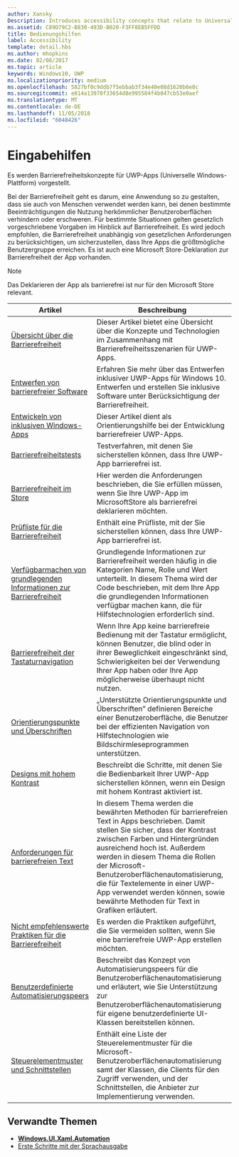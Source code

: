 ```yaml
---
author: Xansky
Description: Introduces accessibility concepts that relate to Universal Windows Platform (UWP) apps.
ms.assetid: C89D79C2-B830-493D-B020-F3FF8EB5FFDD
title: Bedienungshilfen
label: Accessibility
template: detail.hbs
ms.author: mhopkins
ms.date: 02/08/2017
ms.topic: article
keywords: Windows10, UWP
ms.localizationpriority: medium
ms.openlocfilehash: 5827bf0c9ddb7f5ebbab3f34e40e08d1620b6e0c
ms.sourcegitcommit: e814a13978f33654d8e995584f4b047cb53e0aef
ms.translationtype: MT
ms.contentlocale: de-DE
ms.lasthandoff: 11/05/2018
ms.locfileid: "6048426"
---
```

# <a name="accessibility"></a>Eingabehilfen  



Es werden Barrierefreiheitskonzepte für UWP-Apps (Universelle Windows-Plattform) vorgestellt.

Bei der Barrierefreiheit geht es darum, eine Anwendung so zu gestalten, dass sie auch von Menschen verwendet werden kann, bei denen bestimmte Beeinträchtigungen die Nutzung herkömmlicher Benutzeroberflächen verhindern oder erschweren. Für bestimmte Situationen gelten gesetzlich vorgeschriebene Vorgaben im Hinblick auf Barrierefreiheit. Es wird jedoch empfohlen, die Barrierefreiheit unabhängig von gesetzlichen Anforderungen zu berücksichtigen, um sicherzustellen, dass Ihre Apps die größtmögliche Benutzergruppe erreichen. Es ist auch eine Microsoft Store-Deklaration zur Barrierefreiheit der App vorhanden.

> [!NOTE]
> Das Deklarieren der App als barrierefrei ist nur für den Microsoft Store relevant.

| Artikel | Beschreibung |
|---------|-------------|
| [Übersicht über die Barrierefreiheit](accessibility-overview.md) | Dieser Artikel bietet eine Übersicht über die Konzepte und Technologien im Zusammenhang mit Barrierefreiheitsszenarien für UWP-Apps. |
| [Entwerfen von barrierefreier Software](designing-inclusive-software.md) | Erfahren Sie mehr über das Entwerfen inklusiver UWP-Apps für Windows 10.  Entwerfen und erstellen Sie inklusive Software unter Berücksichtigung der Barrierefreiheit. |
| [Entwickeln von inklusiven Windows-Apps](developing-inclusive-windows-apps.md) | Dieser Artikel dient als Orientierungshilfe bei der Entwicklung barrierefreier UWP-Apps. |
| [Barrierefreiheitstests](accessibility-testing.md) | Testverfahren, mit denen Sie sicherstellen können, dass Ihre UWP-App barrierefrei ist. |
| [Barrierefreiheit im Store](accessibility-in-the-store.md) | Hier werden die Anforderungen beschrieben, die Sie erfüllen müssen, wenn Sie Ihre UWP-App im MicrosoftStore als barrierefrei deklarieren möchten. |
| [Prüfliste für die Barrierefreiheit](accessibility-checklist.md) | Enthält eine Prüfliste, mit der Sie sicherstellen können, dass Ihre UWP-App barrierefrei ist. |
| [Verfügbarmachen von grundlegenden Informationen zur Barrierefreiheit](basic-accessibility-information.md) | Grundlegende Informationen zur Barrierefreiheit werden häufig in die Kategorien Name, Rolle und Wert unterteilt. In diesem Thema wird der Code beschrieben, mit dem Ihre App die grundlegenden Informationen verfügbar machen kann, die für Hilfstechnologien erforderlich sind. |
| [Barrierefreiheit der Tastaturnavigation](keyboard-accessibility.md) | Wenn Ihre App keine barrierefreie Bedienung mit der Tastatur ermöglicht, können Benutzer, die blind oder in ihrer Beweglichkeit eingeschränkt sind, Schwierigkeiten bei der Verwendung Ihrer App haben oder Ihre App möglicherweise überhaupt nicht nutzen. |
| [Orientierungspunkte und Überschriften](landmarks-and-headings.md) | „Unterstützte Orientierungspunkte und Überschriften” definieren Bereiche einer Benutzeroberfläche, die Benutzer bei der effizienten Navigation von Hilfstechnologien wie Bildschirmleseprogrammen unterstützen. |
| [Designs mit hohem Kontrast](high-contrast-themes.md) | Beschreibt die Schritte, mit denen Sie die Bedienbarkeit Ihrer UWP-App sicherstellen können, wenn ein Design mit hohem Kontrast aktiviert ist. |
| [Anforderungen für barrierefreien Text](accessible-text-requirements.md) | In diesem Thema werden die bewährten Methoden für barrierefreien Text in Apps beschrieben. Damit stellen Sie sicher, dass der Kontrast zwischen Farben und Hintergründen ausreichend hoch ist. Außerdem werden in diesem Thema die Rollen der Microsoft-Benutzeroberflächenautomatisierung, die für Textelemente in einer UWP-App verwendet werden können, sowie bewährte Methoden für Text in Grafiken erläutert. |
| [Nicht empfehlenswerte Praktiken für die Barrierefreiheit](practices-to-avoid.md) | Es werden die Praktiken aufgeführt, die Sie vermeiden sollten, wenn Sie eine barrierefreie UWP-App erstellen möchten. |
| [Benutzerdefinierte Automatisierungspeers](custom-automation-peers.md) | Beschreibt das Konzept von Automatisierungspeers für die Benutzeroberflächenautomatisierung und erläutert, wie Sie Unterstützung zur Benutzeroberflächenautomatisierung für eigene benutzerdefinierte UI-Klassen bereitstellen können. |
| [Steuerelementmuster und Schnittstellen](control-patterns-and-interfaces.md) | Enthält eine Liste der Steuerelementmuster für die Microsoft-Benutzeroberflächenautomatisierung samt der Klassen, die Clients für den Zugriff verwenden, und der Schnittstellen, die Anbieter zur Implementierung verwenden. |

## <a name="related-topics"></a>Verwandte Themen  
* [**Windows.UI.Xaml.Automation**](https://msdn.microsoft.com/library/windows/apps/BR209179) 
* [Erste Schritte mit der Sprachausgabe](https://support.microsoft.com/en-us/help/22798/windows-10-narrator-get-started)